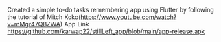 Created a simple to-do tasks remembering app using Flutter by following the tutorial of Mitch Koko(https://www.youtube.com/watch?v=mMgr47QBZWA)
App Link https://github.com/karwap22/stillLeft_app/blob/main/app-release.apk
